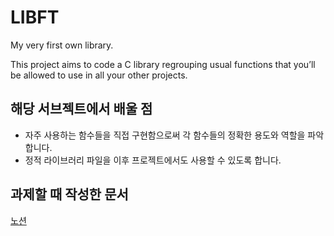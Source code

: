 # LIBFT
My very first own library.

This project aims to code a C library regrouping usual functions that you’ll be allowed to use in all your other projects.
## 해당 서브젝트에서 배울 점
- 자주 사용하는 함수들을 직접 구현함으로써 각 함수들의 정확한 용도와 역할을 파악합니다.
- 정적 라이브러리 파일을  이후 프로젝트에서도 사용할 수 있도록 합니다.
## 과제할 때 작성한 문서
[노션](https://evening-cushion-319.notion.site/libft-408bcd699eb14d7386945581fe77edd5)
